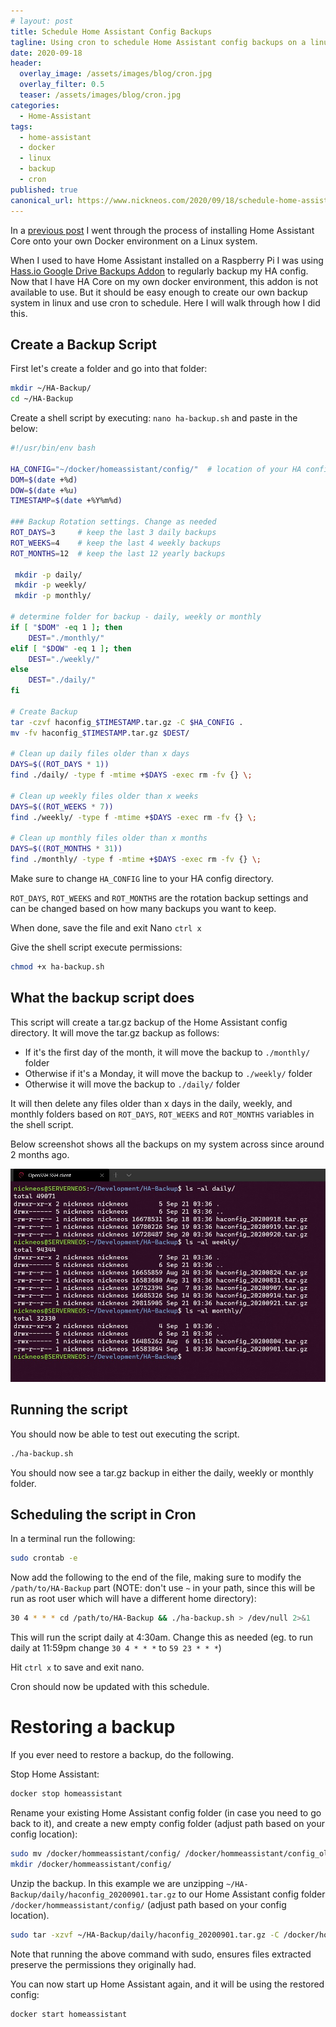 ```yaml
---
# layout: post
title: Schedule Home Assistant Config Backups
tagline: Using cron to schedule Home Assistant config backups on a linux hosted system
date: 2020-09-18
header:
  overlay_image: /assets/images/blog/cron.jpg
  overlay_filter: 0.5
  teaser: /assets/images/blog/cron.jpg
categories:
  - Home-Assistant
tags:
  - home-assistant
  - docker
  - linux
  - backup
  - cron
published: true
canonical_url: https://www.nickneos.com/2020/09/18/schedule-home-assistant-config-backups/
---
```



In a [previous post](https://www.nickneos.com/2020/09/14/migrating-home-assistant/) I went through the process of installing Home Assistant Core onto your own Docker environment on a Linux system.

When I used to have Home Assistant installed on a Raspberry Pi I was using [Hass.io Google Drive Backups Addon](https://github.com/sabeechen/hassio-google-drive-backup) to regularly backup my HA config. Now that I have HA Core on my own docker environment, this addon is not available to use. But it should be easy enough to create our own backup system in linux and use cron to schedule. Here I will walk through how I did this.

## Create a Backup Script

First let's create a folder and go into that folder:
```bash
mkdir ~/HA-Backup/
cd ~/HA-Backup
```
Create a shell script by executing: `nano ha-backup.sh` and paste in the below:

```bash
#!/usr/bin/env bash

HA_CONFIG="~/docker/homeassistant/config/"  # location of your HA config
DOM=$(date +%d)
DOW=$(date +%u)
TIMESTAMP=$(date +%Y%m%d)

### Backup Rotation settings. Change as needed
ROT_DAYS=3     # keep the last 3 daily backups
ROT_WEEKS=4    # keep the last 4 weekly backups
ROT_MONTHS=12  # keep the last 12 yearly backups

 mkdir -p daily/
 mkdir -p weekly/
 mkdir -p monthly/

# determine folder for backup - daily, weekly or monthly
if [ "$DOM" -eq 1 ]; then
    DEST="./monthly/"
elif [ "$DOW" -eq 1 ]; then
    DEST="./weekly/"
else
    DEST="./daily/"
fi

# Create Backup
tar -czvf haconfig_$TIMESTAMP.tar.gz -C $HA_CONFIG .
mv -fv haconfig_$TIMESTAMP.tar.gz $DEST/

# Clean up daily files older than x days 
DAYS=$((ROT_DAYS * 1))
find ./daily/ -type f -mtime +$DAYS -exec rm -fv {} \;

# Clean up weekly files older than x weeks 
DAYS=$((ROT_WEEKS * 7))
find ./weekly/ -type f -mtime +$DAYS -exec rm -fv {} \;

# Clean up monthly files older than x months 
DAYS=$((ROT_MONTHS * 31))
find ./monthly/ -type f -mtime +$DAYS -exec rm -fv {} \;

```

Make sure to change `HA_CONFIG` line to your HA config directory.

`ROT_DAYS`, `ROT_WEEKS` and `ROT_MONTHS` are the rotation backup settings and can be changed based on how many backups you want to keep.

When done, save the file and exit Nano `ctrl x`

Give the shell script execute permissions:
```bash
chmod +x ha-backup.sh
```

## What the backup script does

This script will create a tar.gz backup of the Home Assistant config directory. It will move the tar.gz backup as follows:

* If it's the first day of the month, it will move the backup to `./monthly/` folder
* Otherwise if it's a Monday, it will move the backup to `./weekly/` folder
* Otherwise it will move the backup to `./daily/` folder

It will then delete any files older than x days in the daily, weekly, and monthly folders based on `ROT_DAYS`, `ROT_WEEKS` and `ROT_MONTHS` variables in the shell script.

Below screenshot shows all the backups on my system across since around 2 months ago. 

![Backups](/assets/images/blog/ha-backup-files.jpg)

## Running the script

You should now be able to test out executing the script.

```bash
./ha-backup.sh
```

You should now see a tar.gz backup in either the daily, weekly or monthly folder.

## Scheduling the script in Cron

In a terminal run the following:

```bash
sudo crontab -e
```

Now add the following to the end of the file, making sure to modify the `/path/to/HA-Backup` part (NOTE: don't use `~` in your path, since this will be run as root user which will have a different home directory):

```bash
30 4 * * * cd /path/to/HA-Backup && ./ha-backup.sh > /dev/null 2>&1
```

This will run the script daily at 4:30am. Change this as needed (eg. to run daily at 11:59pm change `30 4 * * *` to `59 23 * * *`)

Hit `ctrl x` to save and exit nano.

Cron should now be updated with this schedule.

# Restoring a backup

If you ever need to restore a backup, do the following.

Stop Home Assistant:
```bash
docker stop homeassistant
```

Rename your existing Home Assistant config folder (in case you need to go back to it), and create a new empty config folder (adjust path based on your config location):
```bash
sudo mv /docker/hommeassistant/config/ /docker/hommeassistant/config_old/ 
mkdir /docker/hommeassistant/config/
```

Unzip the backup. In this example we are unzipping `~/HA-Backup/daily/haconfig_20200901.tar.gz` to our Home Assistant config folder `/docker/hommeassistant/config/` (adjust path based on your config location).

```bash
sudo tar -xzvf ~/HA-Backup/daily/haconfig_20200901.tar.gz -C /docker/hommeassistant/config/
```

Note that running the above command with sudo, ensures files extracted preserve the permissions they originally had.

You can now start up Home Assistant again, and it will be using the restored config:
```bash
docker start homeassistant
```

